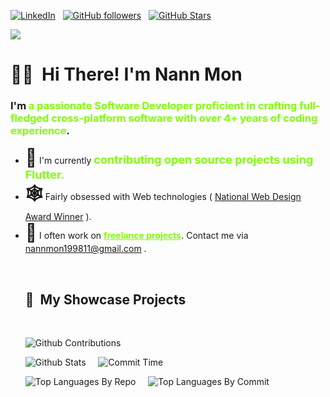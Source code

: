 [![LinkedIn](https://img.shields.io/badge/LinkedIn-Profile-informational?style=for-the-badge&logo=linkedin&logoColor=white&color=light)](https://www.linkedin.com/in//) &nbsp;
[![GitHub followers](https://img.shields.io/github/followers/nannmon1998?logo=GitHub&style=for-the-badge&color=7fff00)](https://github.com/nannmon1998) &nbsp;
[![GitHub Stars](https://img.shields.io/github/stars/nannmon1998?logo=github&style=for-the-badge&color=7fff00)](https://github.com/nannmon1998) &nbsp;<br>

![](https://komarev.com/ghpvc/?username=nannmon1998&color=7fff00)

# 🖐🏽 &nbsp;<b>Hi There! I'm Nann Mon</b>

<h3>I'm <b style="color: #7fff00">a passionate Software Developer proficient in crafting full-fledged cross-platform software with over 4+ years of coding experience</b>.</h3> 
<ul>
<li> <b style="font-size: 28px">🔭</b>  I'm currently <b style="font-size: 18px;color: #7fff00;">contributing open source projects using Flutter.</b></li>
<li> <b style="font-size: 28px">🕸</b>  Fairly obsessed with Web technologies ( <a href="https://witaward.com/result/2020">National Web Design Award Winner</a> ).</li> 

<li> <b style="font-size: 28px">📮</b>  I often work on <b style="text-decoration: underline;color: #7fff00">freelance projects</b>. Contact me via <a href="mailto: nannmon199811@gmail.com">nannmon199811@gmail.com</a> .</li>

&nbsp;

## 📃 &nbsp;My Showcase Projects


<br>

![Github Contributions](http://github-profile-summary-cards.vercel.app/api/cards/profile-details?username=nannmon1998&theme=chartreuse_dark)

![Github Stats](http://github-profile-summary-cards.vercel.app/api/cards/stats?username=nannmon1998&theme=chartreuse_dark)&nbsp;&nbsp;
&nbsp;
![Commit Time](http://github-profile-summary-cards.vercel.app/api/cards/productive-time?username=nannmon1998&theme=chartreuse_dark&utcOffset=8)

![Top Languages By Repo](http://github-profile-summary-cards.vercel.app/api/cards/repos-per-language?username=nannmon1998&theme=chartreuse_dark)&nbsp;&nbsp;
&nbsp;
![Top Languages By Commit](http://github-profile-summary-cards.vercel.app/api/cards/most-commit-language?username=nannmon1998&theme=chartreuse_dark)
